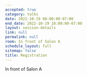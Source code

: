 ```yaml
---
accepted: true
category: talks
date: 2022-10-19 08:00:00-07:00
end_date: 2022-10-19 18:00:00-07:00
layout: session-details
link: null
permalink: null
room: In front of Salon A
schedule_layout: full
sitemap: false
title: Registration
---
```


In front of Salon A
